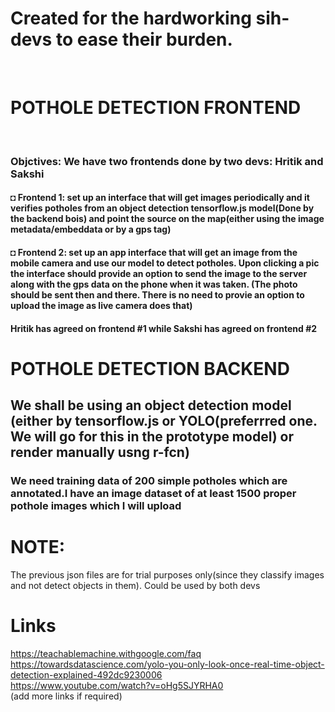 <h1>Created for the hardworking sih-devs to ease their burden.</h1>
<br>
<h1>POTHOLE DETECTION FRONTEND</h1>
<br>
<h3>Objctives: We have two frontends done by two devs: Hritik and Sakshi</h3>
<h4>◘ Frontend 1: set up an interface that will get images periodically and it verifies potholes from an object detection tensorflow.js model(Done by the backend bois) and point the source on the map(either using the image metadata/embeddata or by a gps tag)</h4>
<h4>◘ Frontend 2: set up an app interface that will get an image from the mobile camera and use our model to detect potholes. Upon clicking a pic the interface should provide an option to send the image to the server along with the gps data on the phone when it was taken. (The photo should be sent then and there. There is no need to provie an option to upload the image as live camera does that) </h4>
<h4>Hritik has agreed on frontend #1 while Sakshi has agreed on frontend #2 </h4>

# POTHOLE DETECTION BACKEND
<h2>We shall be using an object detection model (either by tensorflow.js or YOLO(preferrred one. We will go for this in the prototype model) or render manually usng r-fcn)</h2>
<h3>We need training data of 200 simple potholes which are annotated.I have an image dataset of at least 1500 proper pothole images which I will upload</h3>

# NOTE:
The previous json files are for trial purposes only(since they classify images and not detect objects in them). Could be used by both devs  
# Links
https://teachablemachine.withgoogle.com/faq <br>
https://towardsdatascience.com/yolo-you-only-look-once-real-time-object-detection-explained-492dc9230006 <br>
https://www.youtube.com/watch?v=oHg5SJYRHA0 <br>
(add more links if required)
